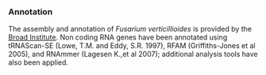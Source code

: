 

### Annotation

The assembly and annotation of *Fusarium verticillioides* is provided by
the [Broad Institute](http://www.broadinstitute.org). Non coding RNA
genes have been annotated using tRNAScan-SE (Lowe, T.M. and Eddy, S.R.
1997), RFAM (Griffiths-Jones et al 2005), and RNAmmer (Lagesen K.,et al
2007); additional analysis tools have also been applied.

